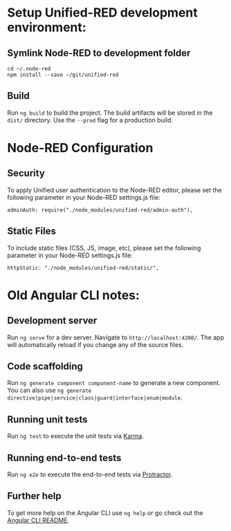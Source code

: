 # Setup Unified-RED development environment:

## Symlink Node-RED to development folder

```
cd ~/.node-red
npm install --save ~/git/unified-red
```

## Build

Run `ng build` to build the project. The build artifacts will be stored in the `dist/` directory. Use the `--prod` flag for a production build.

# Node-RED Configuration

## Security

To apply Unified user authentication to the Node-RED editor, please set the following parameter in your Node-RED settings.js file:

`adminAuth: require("./node_modules/unified-red/admin-auth"),`

## Static Files

To include static files (CSS, JS, image, etc), please set the following parameter in your Node-RED settings.js file:

`httpStatic: "./node_modules/unified-red/static/",`

# Old Angular CLI notes:

## Development server

Run `ng serve` for a dev server. Navigate to `http://localhost:4200/`. The app will automatically reload if you change any of the source files.

## Code scaffolding

Run `ng generate component component-name` to generate a new component. You can also use `ng generate directive|pipe|service|class|guard|interface|enum|module`.

## Running unit tests

Run `ng test` to execute the unit tests via [Karma](https://karma-runner.github.io).

## Running end-to-end tests

Run `ng e2e` to execute the end-to-end tests via [Protractor](http://www.protractortest.org/).

## Further help

To get more help on the Angular CLI use `ng help` or go check out the [Angular CLI README](https://github.com/angular/angular-cli/blob/master/README.md).
